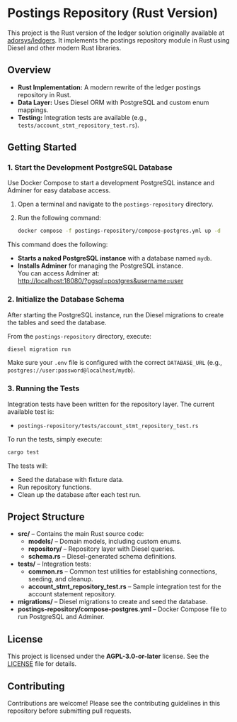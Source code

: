 # Postings Repository (Rust Version)

This project is the Rust version of the ledger solution originally available at [adorsys/ledgers](https://github.com/adorsys/ledgers). It implements the postings repository module in Rust using Diesel and other modern Rust libraries.

## Overview

- **Rust Implementation:** A modern rewrite of the ledger postings repository in Rust.
- **Data Layer:** Uses Diesel ORM with PostgreSQL and custom enum mappings.
- **Testing:** Integration tests are available (e.g., `tests/account_stmt_repository_test.rs`).

## Getting Started

### 1. Start the Development PostgreSQL Database

Use Docker Compose to start a development PostgreSQL instance and Adminer for easy database access.

1. Open a terminal and navigate to the `postings-repository` directory.
2. Run the following command:

   ```bash
   docker compose -f postings-repository/compose-postgres.yml up -d
   ```

This command does the following:
- **Starts a naked PostgreSQL instance** with a database named `mydb`.
- **Installs Adminer** for managing the PostgreSQL instance.  
  You can access Adminer at:  
  [http://localhost:18080/?pgsql=postgres&username=user](http://localhost:18080/?pgsql=postgres&username=user)

### 2. Initialize the Database Schema

After starting the PostgreSQL instance, run the Diesel migrations to create the tables and seed the database.

From the `postings-repository` directory, execute:

```bash
diesel migration run
```

Make sure your `.env` file is configured with the correct `DATABASE_URL` (e.g., `postgres://user:password@localhost/mydb`).

### 3. Running the Tests

Integration tests have been written for the repository layer. The current available test is:

- `postings-repository/tests/account_stmt_repository_test.rs`

To run the tests, simply execute:

```bash
cargo test
```

The tests will:
- Seed the database with fixture data.
- Run repository functions.
- Clean up the database after each test run.

## Project Structure

- **src/** – Contains the main Rust source code:
  - **models/** – Domain models, including custom enums.
  - **repository/** – Repository layer with Diesel queries.
  - **schema.rs** – Diesel-generated schema definitions.
- **tests/** – Integration tests:
  - **common.rs** – Common test utilities for establishing connections, seeding, and cleanup.
  - **account_stmt_repository_test.rs** – Sample integration test for the account statement repository.
- **migrations/** – Diesel migrations to create and seed the database.
- **postings-repository/compose-postgres.yml** – Docker Compose file to run PostgreSQL and Adminer.

## License

This project is licensed under the **AGPL-3.0-or-later** license. See the [LICENSE](LICENSE) file for details.

## Contributing

Contributions are welcome! Please see the contributing guidelines in this repository before submitting pull requests.
